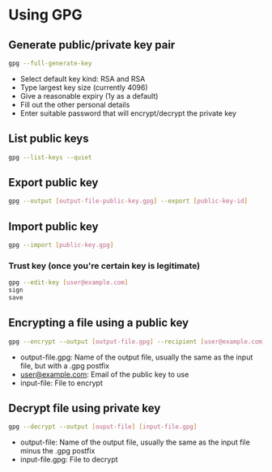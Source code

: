# Using GPG

## Generate public/private key pair

```sh
gpg --full-generate-key
```

- Select default key kind: RSA and RSA
- Type largest key size (currently 4096)
- Give a reasonable expiry (1y as a default)
- Fill out the other personal details
- Enter suitable password that will encrypt/decrypt the private key

## List public keys

```sh
gpg --list-keys --quiet
```

## Export public key

```sh
gpg --output [output-file-public-key.gpg] --export [public-key-id]
```

## Import public key

```sh
gpg --import [public-key.gpg]
```

### Trust key (once you're certain key is legitimate)

```sh
gpg --edit-key [user@example.com]
sign
save
```

## Encrypting a file using a public key

```sh
gpg --encrypt --output [output-file.gpg] --recipient [user@example.com] [input-file]
```

- output-file.gpg: Name of the output file, usually the same as the input file, but with a .gpg postfix
- user@example.com: Email of the public key to use
- input-file: File to encrypt

## Decrypt file using private key

```sh
gpg --decrypt --output [ouput-file] [input-file.gpg]
```

- output-file: Name of the output file, usually the same as the input file minus the .gpg postfix
- input-file.gpg: File to decrypt

